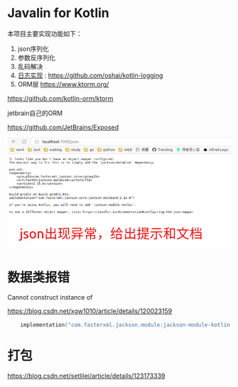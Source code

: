 Javalin for Kotlin
===

本项目主要实现功能如下：

1. json序列化
2. 参数反序列化
3. 乱码解决
4. [日志实现](https://juejin.cn/post/6940302422388506632) : https://github.com/oshai/kotlin-logging
5. ORM层
   https://www.ktorm.org/

https://github.com/kotlin-orm/ktorm

jetbrain自己的ORM

https://github.com/JetBrains/Exposed

![img.png](img.png)

# 数据类报错

Cannot construct instance of

https://blog.csdn.net/xgw1010/article/details/120023159

```kotlin
    implementation("com.fasterxml.jackson.module:jackson-module-kotlin:2.12.5")
```

# 打包

https://blog.csdn.net/setlilei/article/details/123173339
